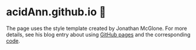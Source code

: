 # acidAnn.github.io :lemon:

The page uses the style template created by Jonathan McGlone. For more details, see his blog entry about using [GitHub pages](http://jmcglone.com/guides/github-pages/) and the corresponding [code](https://github.com/hankquinlan).
